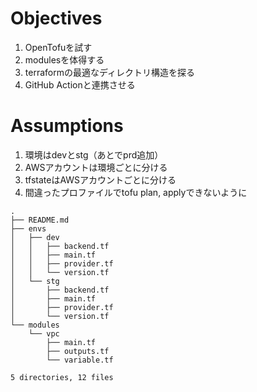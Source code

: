 # Objectives

1. OpenTofuを試す
1. modulesを体得する
1. terraformの最適なディレクトリ構造を探る
1. GitHub Actionと連携させる


# Assumptions

1. 環境はdevとstg（あとでprd追加）
1. AWSアカウントは環境ごとに分ける
1. tfstateはAWSアカウントごとに分ける
1. 間違ったプロファイルでtofu plan, applyできないように


```
.
├── README.md
├── envs
│   ├── dev
│   │   ├── backend.tf
│   │   ├── main.tf
│   │   ├── provider.tf
│   │   └── version.tf
│   └── stg
│       ├── backend.tf
│       ├── main.tf
│       ├── provider.tf
│       └── version.tf
└── modules
    └── vpc
        ├── main.tf
        ├── outputs.tf
        └── variable.tf

5 directories, 12 files
```
